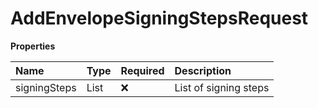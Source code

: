 # AddEnvelopeSigningStepsRequest

**Properties**

| Name         | Type              | Required | Description           |
| :----------- | :---------------- | :------- | :-------------------- |
| signingSteps | List<SigningStep> | ❌       | List of signing steps |

